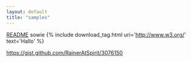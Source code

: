 ```yaml
---
layout: default
title: "samples"
---
```



[README](README) sowie {% include download_tag.html uri='http://www.w3.org/' text='Hallo' %}

https://gist.github.com/RainerAtSpirit/3076150
